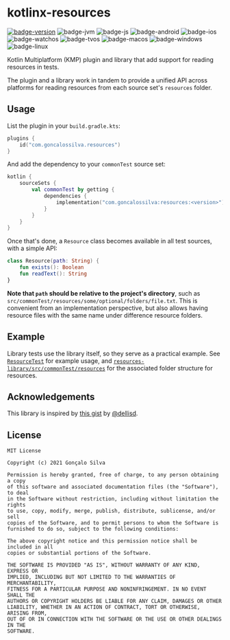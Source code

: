 # kotlinx-resources

[![badge-version]](https://search.maven.org/search?q=g:com.goncalossilva%20a:resources*)
![badge-jvm][badge-jvm]
![badge-js][badge-js]
![badge-android][badge-android]
![badge-ios][badge-ios]
![badge-watchos][badge-watchos]
![badge-tvos][badge-tvos]
![badge-macos][badge-macos]
![badge-windows][badge-windows]
![badge-linux][badge-linux]

Kotlin Multiplatform (KMP) plugin and library that add support for reading resources in tests.

The plugin and a library work in tandem to provide a unified API across platforms for reading resources from each source set's `resources` folder.

## Usage

List the plugin in your `build.gradle.kts`:

```kotlin
plugins {
    id("com.goncalossilva.resources")
}
```

And add the dependency to your `commonTest` source set:

```kotlin
kotlin {
    sourceSets {
        val commonTest by getting {
            dependencies {
                implementation("com.goncalossilva:resources:<version>")
            }
        }
    }
}
```

Once that's done, a `Resource` class becomes available in all test sources, with a simple API:

```kotlin
class Resource(path: String) {
    fun exists(): Boolean
    fun readText(): String
}
```

**Note that `path` should be relative to the project's directory**, such as `src/commonTest/resources/some/optional/folders/file.txt`. This is convenient from an implementation perspective, but also allows having resource files with the same name under difference resource folders.

## Example

Library tests use the library itself, so they serve as a practical example. See [`ResourceTest`](resources-library/src/commonTest/kotlin/ResourceTest.kt) for example usage, and [`resources-library/src/commonTest/resources`](resources-library/src/commonTest/resources) for the associated folder structure for resources.

## Acknowledgements

This library is inspired by [this gist](https://gist.github.com/dellisd/a1df42787d42b41cd3ce16f573984674) by [@dellisd](https://gist.github.com/dellisd).

## License

```
MIT License

Copyright (c) 2021 Gonçalo Silva

Permission is hereby granted, free of charge, to any person obtaining a copy
of this software and associated documentation files (the "Software"), to deal
in the Software without restriction, including without limitation the rights
to use, copy, modify, merge, publish, distribute, sublicense, and/or sell
copies of the Software, and to permit persons to whom the Software is
furnished to do so, subject to the following conditions:

The above copyright notice and this permission notice shall be included in all
copies or substantial portions of the Software.

THE SOFTWARE IS PROVIDED "AS IS", WITHOUT WARRANTY OF ANY KIND, EXPRESS OR
IMPLIED, INCLUDING BUT NOT LIMITED TO THE WARRANTIES OF MERCHANTABILITY,
FITNESS FOR A PARTICULAR PURPOSE AND NONINFRINGEMENT. IN NO EVENT SHALL THE
AUTHORS OR COPYRIGHT HOLDERS BE LIABLE FOR ANY CLAIM, DAMAGES OR OTHER
LIABILITY, WHETHER IN AN ACTION OF CONTRACT, TORT OR OTHERWISE, ARISING FROM,
OUT OF OR IN CONNECTION WITH THE SOFTWARE OR THE USE OR OTHER DEALINGS IN THE
SOFTWARE.
```

[badge-version]: https://img.shields.io/maven-central/v/com.goncalossilva/resources?style=flat
[badge-ios]: https://img.shields.io/badge/platform-ios-CDCDCD.svg?style=flat
[badge-js]: https://img.shields.io/badge/platform-js-F8DB5D.svg?style=flat
[badge-android]: https://img.shields.io/badge/platform-android-6EDB8D.svg?style=flat
[badge-jvm]: https://img.shields.io/badge/platform-jvm-DB413D.svg?style=flat
[badge-linux]: https://img.shields.io/badge/platform-linux-2D3F6C.svg?style=flat
[badge-windows]: https://img.shields.io/badge/platform-windows-4D76CD.svg?style=flat
[badge-macos]: https://img.shields.io/badge/platform-macos-111111.svg?style=flat
[badge-watchos]: https://img.shields.io/badge/platform-watchos-C0C0C0.svg?style=flat
[badge-tvos]: https://img.shields.io/badge/platform-tvos-808080.svg?style=flat
[badge-wasm]: httpss://img.shields.io/badge/platform-wasm-624FE8.svg?style=flat
